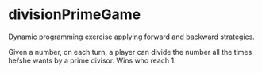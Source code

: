 # divisionPrimeGame
Dynamic programming exercise applying forward and backward strategies.

Given a number, on each turn, a player can divide the number all the times he/she wants by a prime divisor. Wins who reach 1.
